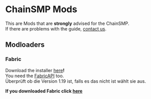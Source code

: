 # ChainSMP Mods
This are Mods that are **strongly** advised for the ChainSMP.  <br/>
If there are problems with the guide, [contact us](https://discord.gg/7V6Dpt5cDq).
## Modloaders
### Fabric
Download the installer [here](https://fabricmc.net/use/installer/)**!**<br/>
You need the [FabricAPI](https://www.curseforge.com/minecraft/mc-mods/fabric-api/download/3759491/file) too. <br/>
Überprüft ob die Version 1.19 ist, falls es das nicht ist wählt sie aus. <br/>

**If you downloaded Fabric click [here](https://github.com/D1p4k/ChainSMPGuide/blob/main/EN/Fabric/ChainSMPMods.md)**



